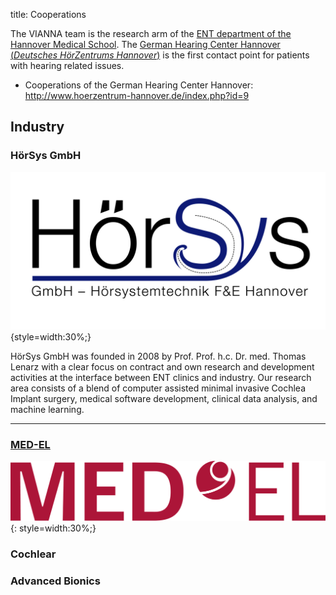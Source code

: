 title: Cooperations

The VIANNA team is the research arm of the [ENT department of the Hannover Medical School](https://www.mh-hannover.de/hno.html).
The [German Hearing Center Hannover (*Deutsches HörZentrums Hannover*)](http://www.hoerzentrum-hannover.de) is the first contact point for patients with hearing related issues.

- Cooperations of the German Hearing Center Hannover: http://www.hoerzentrum-hannover.de/index.php?id=9



## Industry

### HörSys GmbH

![HörSys-GmbH-Logo](05_cooperations/HoerSys-Logo-2015-03-18.png){style=width:30%;}

HörSys GmbH was founded in 2008 by Prof. Prof. h.c. Dr. med. Thomas Lenarz with a clear focus on contract and own research and development activities at the interface between ENT clinics and industry. Our research area consists of a blend of computer assisted  minimal invasive Cochlea Implant surgery, medical software development, clinical data analysis, and machine learning.


* * * * * * * *



### [MED-EL](https://www.medel.com)

![MED-EL-Logo](05_cooperations/MED-EL_red_large.png){: style=width:30%;}

### Cochlear


### Advanced Bionics

